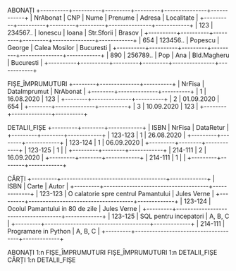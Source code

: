 ABONAȚI
+----------+----------+---------+---------+---------------+------------+
| NrAbonat | CNP      | Nume    | Prenume | Adresa        | Localitate |
+----------+----------+---------+---------+---------------+------------+
| 123      | 234567.. | Ionescu | Ioana   | Str.Sforii    | Brasov     |
+----------+----------+---------+---------+---------------+------------+
| 654      | 123456.. | Popescu | George  | Calea Mosilor | Bucuresti  |
+----------+----------+---------+---------+---------------+------------+
| 890      | 256789.. | Pop     | Ana     | Bld.Magheru   | Bucuresti  |
+----------+----------+---------+---------+---------------+------------+

FIȘE_ÎMPRUMUTURI
+--------+--------------+----------+
| NrFisa | DataImprumut | NrAbonat |
+--------+--------------+----------+
| 1      | 16.08.2020   | 123      |
+--------+--------------+----------+
| 2      | 01.09.2020   | 654      |
+--------+--------------+----------+
| 3      | 10.09.2020   | 123      |
+--------+--------------+----------+

DETALII_FIȘE
+---------+--------+------------+
| ISBN    | NrFisa | DataRetur  |
+---------+--------+------------+
| 123-123 | 1      | 26.08.2020 |
+---------+--------+------------+
| 123-124 | 1      | 06.09.2020 |
+---------+--------+------------+
| 123-125 | 1      |            |
+---------+--------+------------+
| 214-111 | 2      | 16.09.2020 |
+---------+--------+------------+
| 214-111 | 1      |            |
+---------+--------+------------+

CĂRȚI
+---------+-------------------------------------+-------------+
| ISBN    | Carte                               | Autor       |
+---------+-------------------------------------+-------------+
| 123-123 | O calatorie spre centrul Pamantului | Jules Verne |
+---------+-------------------------------------+-------------+
| 123-124 | Ocolul Pamantului in 80 de zile     | Jules Verne |
+---------+-------------------------------------+-------------+
| 123-125 | SQL pentru incepatori               | A, B, C     |
+---------+-------------------------------------+-------------+
| 214-111 | Programare in Python                | A, B, C     |
+---------+-------------------------------------+-------------+

ABONAȚI           1:n  FIȘE_ÎMPRUMUTURI
FIȘE_ÎMPRUMUTURI  1:n  DETALII_FIȘE
CĂRȚI             1:n  DETALII_FIȘE  
